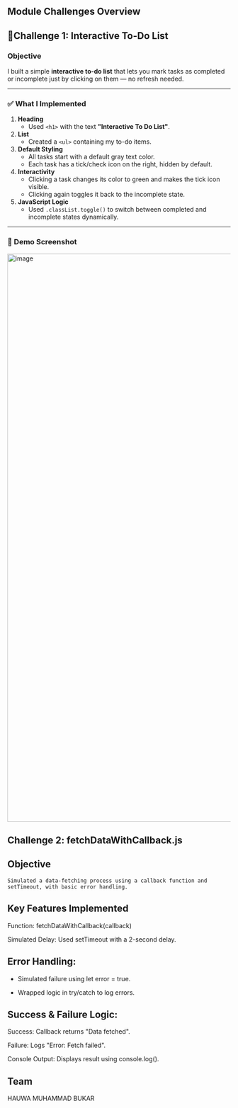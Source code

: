 ##  Module Challenges Overview 

## 📝Challenge 1: Interactive To-Do List

### Objective
I built a simple **interactive to-do list** that lets you mark tasks as completed or incomplete just by clicking on them — no refresh needed.

---

### ✅ What I Implemented
1. **Heading**  
   - Used `<h1>` with the text **"Interactive To Do List"**.
2. **List**  
   - Created a `<ul>` containing my to-do items.
3. **Default Styling**  
   - All tasks start with a default gray text color.  
   - Each task has a tick/check icon on the right, hidden by default.
4. **Interactivity**  
   - Clicking a task changes its color to green and makes the tick icon visible.  
   - Clicking again toggles it back to the incomplete state.
5. **JavaScript Logic**  
   - Used `.classList.toggle()` to switch between completed and incomplete states dynamically.

---

### 📸 Demo Screenshot
<img width="2072" height="1284" alt="image" src="https://github.com/user-attachments/assets/06ef013c-95c4-4158-abae-211387a0be7b" />

## Challenge 2: fetchDataWithCallback.js

##  Objective
    Simulated a data-fetching process using a callback function and setTimeout, with basic error handling.

## Key Features Implemented
Function: fetchDataWithCallback(callback)

Simulated Delay: Used setTimeout with a 2-second delay.

## Error Handling: 
- Simulated failure using let error = true.

- Wrapped logic in try/catch to log errors.

## Success & Failure Logic:

Success: Callback returns "Data fetched".

Failure: Logs "Error: Fetch failed".

Console Output: Displays result using console.log().

## Team
HAUWA MUHAMMAD BUKAR